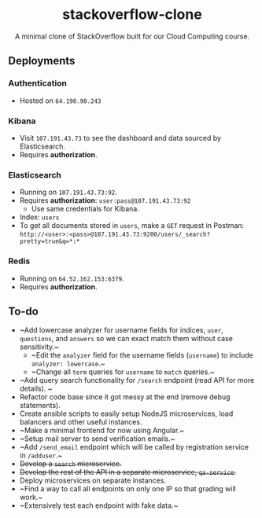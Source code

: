 <h1 align=center>stackoverflow-clone</h1>
<p align=center>A minimal clone of StackOverflow built for our Cloud Computing course.</p>

## Deployments

### Authentication
* Hosted on `64.190.90.243`

### Kibana
* Visit `107.191.43.73` to see the dashboard and data sourced by Elasticsearch.
* Requires **authorization**.

### Elasticsearch
* Running on `107.191.43.73:92`.
* Requires **authorization**: `user:pass@107.191.43.73:92`
  * Use same credentials for Kibana.
* Index: `users`
* To get all documents stored in `users`, make a `GET` request in Postman: `http://<user>:<pass>@107.191.43.73:9200/users/_search?pretty=true&q=*:*`

### Redis
* Running on `64.52.162.153:6379`.
* Requires **authorization**.
  
## To-do
  * ~Add lowercase analyzer for username fields for indices, `user`, `questions`, and `answers` so we can exact match them without case sensitivity.~
    * ~Edit the `analyzer` field for the username fields (`username`) to include `analyzer: lowercase`.~
    * ~Change all `term` queries for `username` to `match` queries.~
  * ~Add query search functionality for `/search` endpoint (read API for more details). ~
  * Refactor code base since it got messy at the end (remove debug statements).
  * Create ansible scripts to easily setup NodeJS microservices, load balancers and other useful instances.
  * ~Make a minimal frontend for now using Angular.~
  * ~Setup mail server to send verification emails.~
  * ~Add `/send_email` endpoint which will be called by registration service in `/adduser`.~
  * ~~Develop a `search` microservice.~~
  * ~~Develop the rest of the API in a separate microservice, `qa-service`.~~
  * Deploy microservices on separate instances.
  * ~Find a way to call all endpoints on only one IP so that grading will work.~
  * ~Extensively test each endpoint with fake data.~
